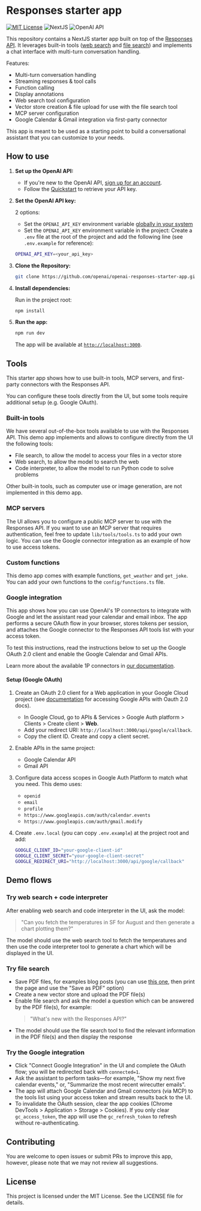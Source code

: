 # Responses starter app

[![MIT License](https://img.shields.io/badge/License-MIT-green.svg)](LICENSE)
![NextJS](https://img.shields.io/badge/Built_with-NextJS-blue)
![OpenAI API](https://img.shields.io/badge/Powered_by-OpenAI_API-orange)

This repository contains a NextJS starter app built on top of the [Responses API](https://platform.openai.com/docs/api-reference/responses).
It leverages built-in tools ([web search](https://platform.openai.com/docs/guides/tools-web-search?api-mode=responses) and [file search](https://platform.openai.com/docs/guides/tools-file-search)) and implements a chat interface with multi-turn conversation handling.

Features:

- Multi-turn conversation handling
- Streaming responses & tool calls
- Function calling
- Display annotations
- Web search tool configuration
- Vector store creation & file upload for use with the file search tool
- MCP server configuration
- Google Calendar & Gmail integration via first-party connector

This app is meant to be used as a starting point to build a conversational assistant that you can customize to your needs.

## How to use

1. **Set up the OpenAI API:**

   - If you're new to the OpenAI API, [sign up for an account](https://platform.openai.com/signup).
   - Follow the [Quickstart](https://platform.openai.com/docs/quickstart) to retrieve your API key.

2. **Set the OpenAI API key:**

   2 options:

   - Set the `OPENAI_API_KEY` environment variable [globally in your system](https://platform.openai.com/docs/libraries#create-and-export-an-api-key)
   - Set the `OPENAI_API_KEY` environment variable in the project: Create a `.env` file at the root of the project and add the following line (see `.env.example` for reference):

   ```bash
   OPENAI_API_KEY=<your_api_key>
   ```

3. **Clone the Repository:**

   ```bash
   git clone https://github.com/openai/openai-responses-starter-app.git
   ```

4. **Install dependencies:**

   Run in the project root:

   ```bash
   npm install
   ```

5. **Run the app:**

   ```bash
   npm run dev
   ```

   The app will be available at [`http://localhost:3000`](http://localhost:3000).

## Tools

This starter app shows how to use built-in tools, MCP servers, and first-party connectors with the Responses API.

You can configure these tools directly from the UI, but some tools require additional setup (e.g. Google OAuth).

### Built-in tools

We have several out-of-the-box tools available to use with the Responses API. This demo app implements and allows to configure directly from the UI the following tools:

- File search, to allow the model to access your files in a vector store
- Web search, to allow the model to search the web
- Code interpreter, to allow the model to run Python code to solve problems

Other built-in tools, such as computer use or image generation, are not implemented in this demo app.

### MCP servers

The UI allows you to configure a public MCP server to use with the Responses API. If you want to use an MCP server that requires authentication, feel free to update `lib/tools/tools.ts` to add your own logic. You can use the Google connector integration as an example of how to use access tokens.

### Custom functions

This demo app comes with example functions, `get_weather` and `get_joke`. You can add your own functions to the `config/functions.ts` file.

### Google integration

This app shows how you can use OpenAI's 1P connectors to integrate with Google and let the assistant read your calendar and email inbox. The app performs a secure OAuth flow in your browser, stores tokens per session, and attaches the Google connector to the Responses API tools list with your access token.

To test this instructions, read the instructions below to set up the Google OAuth 2.0 client and enable the Google Calendar and Gmail APIs.

Learn more about the available 1P connectors in [our documentation](https://platform.openai.com/docs/guides/tools-connectors-mcp#connectors).

#### Setup (Google OAuth)

1. Create an OAuth 2.0 client for a Web application in your Google Cloud project (see [documentation](https://developers.google.com/identity/protocols/oauth2) for accessing Google APIs with Oauth 2.0 docs).

   - In Google Cloud, go to APIs & Services > Google Auth platform > Clients > Create client > **Web**.
   - Add your redirect URI: `http://localhost:3000/api/google/callback`.
   - Copy the client ID. Create and copy a client secret.

2. Enable APIs in the same project:

   - Google Calendar API
   - Gmail API

3. Configure data access scopes in Google Auth Platform to match what you need. This demo uses:

   - `openid`
   - `email`
   - `profile`
   - `https://www.googleapis.com/auth/calendar.events`
   - `https://www.googleapis.com/auth/gmail.modify`

4. Create `.env.local` (you can copy `.env.example`) at the project root and add:

   ```bash
   GOOGLE_CLIENT_ID="your-google-client-id"
   GOOGLE_CLIENT_SECRET="your-google-client-secret"
   GOOGLE_REDIRECT_URI="http://localhost:3000/api/google/callback"
   ```

## Demo flows

### Try web search + code interpreter

After enabling web search and code interpreter in the UI, ask the model:

> "Can you fetch the temperatures in SF for August and then generate a chart plotting them?"

The model should use the web search tool to fetch the temperatures and then use the code interpreter tool to generate a chart which will be displayed in the UI.

### Try file search

- Save PDF files, for examples blog posts (you can use [this one](https://openai.com/index/new-tools-and-features-in-the-responses-api/), then print the page and use the "Save as PDF" option)
- Create a new vector store and upload the PDF file(s)
- Enable file search and ask the model a question which can be answered by the PDF file(s), for example:
  > "What's new with the Responses API?"
- The model should use the file search tool to find the relevant information in the PDF file(s) and then display the response

### Try the Google integration

- Click "Connect Google Integration" in the UI and complete the OAuth flow; you will be redirected back with `connected=1`.
- Ask the assistant to perform tasks—for example, "Show my next five calendar events," or, "Summarize the most recent wirecutter emails".
- The app will attach Google Calendar and Gmail connectors (via MCP) to the tools list using your access token and stream results back to the UI.
- To invalidate the OAuth session, clear the app cookies (Chrome DevTools > Application > Storage > Cookies). If you only clear `gc_access_token`, the app will use the `gc_refresh_token` to refresh without re-authenticating.

## Contributing

You are welcome to open issues or submit PRs to improve this app, however, please note that we may not review all suggestions.

## License

This project is licensed under the MIT License. See the LICENSE file for details.
